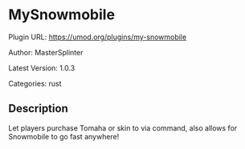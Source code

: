 # MySnowmobile

Plugin URL: https://umod.org/plugins/my-snowmobile

Author: MasterSplinter

Latest Version: 1.0.3

Categories: rust

## Description

Let players purchase Tomaha or skin to via command, also allows for Snowmobile to go fast anywhere!
